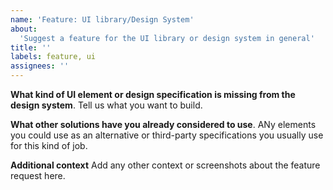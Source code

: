 ```yaml
---
name: 'Feature: UI library/Design System'
about:
  'Suggest a feature for the UI library or design system in general'
title: ''
labels: feature, ui
assignees: ''
---
```


**What kind of UI element or design specification is missing from the
design system**. Tell us what you want to build.

**What other solutions have you already considered to use**. ANy
elements you could use as an alternative or third-party specifications
you usually use for this kind of job.

**Additional context** Add any other context or screenshots about the
feature request here.
